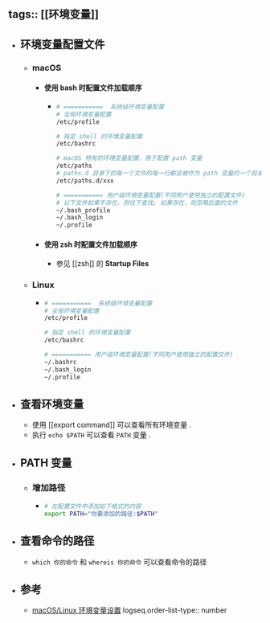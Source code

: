 tags:: [[环境变量]]
---

- ## 环境变量配置文件
	- ### macOS
		- #### 使用 bash 时配置文件加载顺序
			- ``` sh
			  # ===========  系统级环境变量配置
			  # 全局环境变量配置
			  /etc/profile
			  
			  # 指定 shell 的环境变量配置
			  /etc/bashrc
			  
			  # macOS 特有的环境变量配置，用于配置 path 变量
			  /etc/paths
			  # paths.d 目录下的每一个文件的每一行都会被作为 path 变量的一个目录
			  /etc/paths.d/xxx
			  
			  # =========== 用户级环境变量配置(不同用户使用独立的配置文件)
			  # 以下文件如果不存在，则往下查找; 如果存在，则忽略后面的文件
			  ~/.bash_profile
			  ~/.bash_login
			  ~/.profile
			  ```
		- #### 使用 zsh 时配置文件加载顺序
			- 参见 [[zsh]] 的 **Startup Files**
	- ### Linux
		- ``` sh
		  # ===========  系统级环境变量配置
		  # 全局环境变量配置
		  /etc/profile
		  
		  # 指定 shell 的环境变量配置
		  /etc/bashrc
		  
		  # =========== 用户级环境变量配置(不同用户使用独立的配置文件)
		  ~/.bashrc
		  ~/.bash_login
		  ~/.profile
		  ```
- ## 查看环境变量
	- 使用 [[export command]] 可以查看所有环境变量 .
	- 执行 `echo $PATH` 可以查看 `PATH` 变量 .
- ## PATH 变量
	- ### 增加路径
		- ``` sh
		  # 在配置文件中添加如下格式的内容
		  export PATH="你要添加的路径:$PATH"
		  ```
- ## 查看命令的路径
	- `which 你的命令` 和 `whereis 你的命令` 可以查看命令的路径
- ## 参考
	- [macOS/Linux 环境变量设置](https://zhuanlan.zhihu.com/p/25976099)
	  logseq.order-list-type:: number